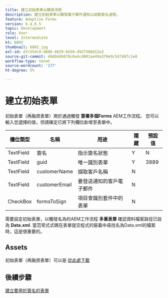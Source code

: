 ```yaml
---
title: 建立初始表單以觸發流程
description: 建立初始表單以觸發電子郵件通知以啟動簽名過程。
feature: Adaptive Forms
version: 6.4,6.5
topic: Development
role: User
level: Intermediate
kt: 6892
thumbnail: 6892.jpg
exl-id: d7c55dc8-d886-4629-bb50-d927308d12e3
source-git-commit: 48d9ddb870c0e4cd001ae49a3f0e9c547407c1e8
workflow-type: tm+mt
source-wordcount: '177'
ht-degree: 5%

---
```


# 建立初始表單

初始表單（再融資表單）用於通過觸發 **簽署多個Forms** AEM工作流程。 您可以輸入您選擇的值，但請確定已將下列欄位新增至表單中。

| 欄位類型 | 名稱 | 用途 | 隱藏 | 預設值 |
| ------------------------|---------------------------------------|--------------------|--------|----------------- |
| TextField | 簽名 | 指示簽名狀態 | Y | N |
| TextField | guid | 唯一識別表單 | Y | 3889 |
| TextField | customerName | 擷取客戶名稱 | N |
| TextField | customerEmail | 要發送通知的客戶電子郵件 | N |
| CheckBox | formsToSign | 項目會識別套件中的表單 | N |

需要設定初始表單，以觸發名為的AEM工作流程 **多重表單**
確認資料檔案路徑已設為 **Data.xml**. 當范常式式碼在表單提交程式的裝載中尋找名為Data.xml的檔案時，這是很重要的。

## Assets

初始表單（再融資表單）可以是 [從此處下載](assets/refinance-form.zip)

## 後續步驟

[建立要用於簽名的表單](./create-forms-for-signing.md)
